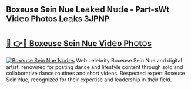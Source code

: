 ## Boxeuse Sein Nue Le𝚊k𝚎d N𝚞𝚍e - Part-sWt Vid𝚎o Photos Le𝚊ks 3JPNP

# <h2><a href="http://fb5gc7.evod.top/?m=Boxeuse+Sein+Nue">🔗 👉🔴 Boxeuse Sein Nue Vid𝚎o Ph𝚘t𝚘s</a></h2>

[![Boxeuse Sein Nue N𝚞d𝚎s](https://i.imgur.com/8V9OHl7.gif)](http://fb5gc7.evod.top/?m=Boxeuse+Sein+Nue)
Web celebrity Boxeuse Sein Nue and digital artist, renowned for posting dance and lifestyle content through solo and collaborative dance routines and short videos. Respected expert Boxeuse Sein Nue, recognized for their expertise and leadership in their field. 
